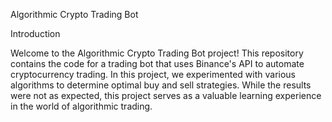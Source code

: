 Algorithmic Crypto Trading Bot

Introduction

Welcome to the Algorithmic Crypto Trading Bot project!
This repository contains the code for a trading bot that uses Binance's API to automate cryptocurrency trading. In this project, we experimented with various algorithms to determine optimal buy and sell strategies. While the results were not as expected, this project serves as a valuable learning experience in the world of algorithmic trading.
